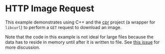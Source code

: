 HTTP Image Request
==================

This example demonstrates using C++ and the [cpr](https://github.com/whoshuu/cpr) project (a wrapper for `libcurl`) to perform a `GET` request to download an image.

Note that the code in this example is not ideal for large files because the data has to reside in memory until after it is written to file. See [this issue](https://github.com/whoshuu/cpr/issues/86) for more discussion.

